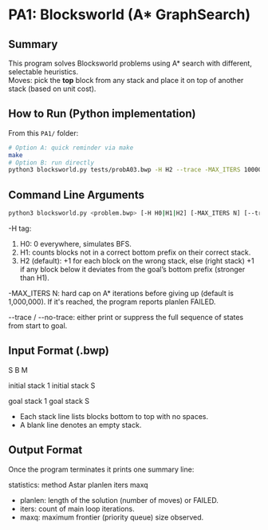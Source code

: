 
# PA1: Blocksworld (A* GraphSearch)

## Summary
This program solves Blocksworld problems using A* search with different, selectable heuristics.  
Moves: pick the **top** block from any stack and place it on top of another stack (based on unit cost).

## How to Run (Python implementation)
From this `PA1/` folder:
```bash
# Option A: quick reminder via make
make
# Option B: run directly
python3 blocksworld.py tests/probA03.bwp -H H2 --trace -MAX_ITERS 1000000
```

## Command Line Arguments
```bash
python3 blocksworld.py <problem.bwp> [-H H0|H1|H2] [-MAX_ITERS N] [--trace | --no-trace]
```

-H tag:
1. H0: 0 everywhere, simulates BFS.
2. H1: counts blocks not in a correct bottom prefix on their correct stack.
3. H2 (default): +1 for each block on the wrong stack, else (right stack) +1 if any block below it deviates from the goal’s bottom prefix (stronger than H1).

-MAX_ITERS N: hard cap on A* iterations before giving up (default is 1,000,000). If it's reached, the program reports planlen FAILED.

--trace / --no-trace: either print or suppress the full sequence of states from start to goal.

## Input Format (.bwp)
S B M
>>>>>>>>>>
initial stack 1
initial stack S
>>>>>>>>>>
goal stack 1
goal stack S
>>>>>>>>>>

- Each stack line lists blocks bottom to top with no spaces.
- A blank line denotes an empty stack.

## Output Format
Once the program terminates it prints one summary line:

statistics: <filename> method Astar planlen <N or FAILED> iters <count> maxq <max-frontier>

- planlen: length of the solution (number of moves) or FAILED.
- iters: count of main loop iterations.
- maxq: maximum frontier (priority queue) size observed.